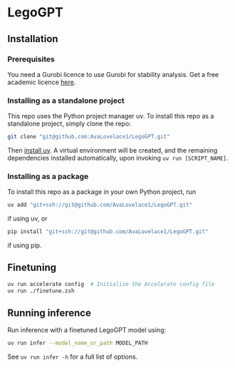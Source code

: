 # LegoGPT

## Installation

### Prerequisites

You need a Gurobi licence to use Gurobi for stability analysis. Get a free academic
licence [here](https://www.gurobi.com/academia/academic-program-and-licenses/).

### Installing as a standalone project

This repo uses the Python project manager uv. To install this repo as a standalone project,
simply clone the repo:

```zsh
git clone "git@github.com:AvaLovelace1/LegoGPT.git"
```

Then [install uv](https://docs.astral.sh/uv/getting-started/installation/). A virtual environment will be created, and
the remaining dependencies installed automatically, upon invoking `uv run [SCRIPT_NAME]`.

### Installing as a package

To install this repo as a package in your own Python project, run

```zsh
uv add "git+ssh://git@github.com/AvaLovelace1/LegoGPT.git"
```

if using uv, or

```zsh
pip install "git+ssh://git@github.com/AvaLovelace1/LegoGPT.git"
```

if using pip.

## Finetuning

```zsh
uv run accelerate config  # Initialize the Accelerate config file
uv run ./finetune.zsh
```

## Running inference

Run inference with a finetuned LegoGPT model using:

```zsh
uv run infer --model_name_or_path MODEL_PATH
```

See `uv run infer -h` for a full list of options.